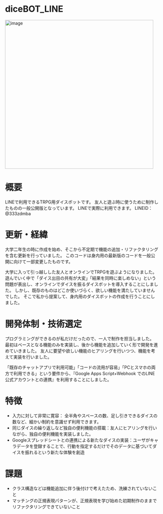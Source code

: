 # diceBOT_LINE

<img width="487" alt="image" src="https://user-images.githubusercontent.com/96525250/162102994-4f20521a-e140-4b6a-8045-68317d86ce6e.png">

# 概要
LINEで利用できるTRPG用ダイスボットです。
友人と遊ぶ時に使うために制作したものの一般公開版となっています。
LINEで実際に利用できます。
LINEID：@333zdmba

# 更新・経緯 
大学二年生の時に作成を始め、そこから不定期で機能の追加・リファクタリングを含む更新を行っていました。
このコードは身内用の最新版のコードを一般公開に向けて一部変更したものです。

大学に入って引っ越しした友人とオンラインでTRPGを遊ぶようになりました。
遊んでいく中で「ダイス出目の共有が大変」「結果を同時に楽しめない」という問題が表出し、オンラインでダイスを振るダイスボットを導入することにしました。
しかし、既存のものはどこか使いづらく、欲しい機能を満たしていませんでした。
そこで私から提案して、身内用のダイスボットの作成を行うことにしました。

# 開発体制・技術選定
プログラミングができるのが私だけだったので、一人で制作を担当しました。
最初はベースとなる機能のみを実装し、後から機能を追加していく形で開発を進めていきました。
友人に要望や欲しい機能のヒアリングを行いつつ、機能を考えて実装を行いました。

「既存のチャットアプリで利用可能」「コードの流用が容易」「PCとスマホの両方で利用できる」という要件から、『Google Apps Script+Webhook でのLINE公式アカウントとの連携』を利用することにしました。

# 特徴
- 入力に対して非常に寛容：
全半角やスペースの数、足し引きできるダイスの数など、細かい制約を意識せず利用できます。
- 同じダイスの繰り返しなど独自の便利機能の搭載：友人にヒアリングを行いながら、独自の便利機能を実装しました。
- Googleスプレッドシートとの連携による新たなダイスの実装：ユーザがキャラデータを登録することで、行動を指定するだけでそのデータに基づいてダイスを振れるという新たな体験を創造

# 課題
- クラス構造などは機能追加に伴う後付けで考えたため、洗練されていないこと
- マッチングの正規表現パターンが、正規表現を学び始めた初期制作のままでリファクタリングできていないこと

